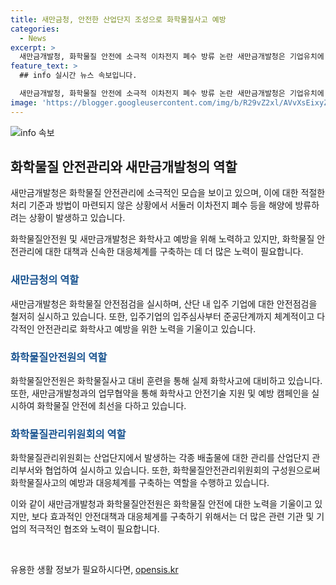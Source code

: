 ```yaml
---
title: 새만금청, 안전한 산업단지 조성으로 화학물질사고 예방
categories:
  - News
excerpt: >
  새만금개발청, 화학물질 안전에 소극적 이차전지 폐수 방류 논란 새만금개발청은 기업유치에 주력하면서 화학물질 안전에 소극적이라는 지적이 제기됐다. 고염도 폐수와 중금속을 포함한 폐수 처리 기준 미비로 이차전지 폐수가 외해로 방류되는 등 안전 문제가 부각되고 있다. 새만금개발청은 화학사고 재발 방지를 위해 화학물질안전 관리에 주력하고 있지만, 실질적인 안전대책이 필요하다는 지적이다. 현재 안전점검, 화학물질 운영 관리 계획 입주심사 등을 실시하고 있으며, 민간 및 공공기관과의 협력을 통해 화학물질 사고 대비 훈련을 실시하고 있다.하지만 이에도 불구하고 폐수 처리 기준과 방법이 마련되지 않은 상황에서 이차전지 폐수 등의 안전문제가 지속적으로 발생하고 있다. 이에 대한 적절한 대책 마련이 필요한 상황이다.
feature_text: >
  ## info 실시간 뉴스 속보입니다.

  새만금개발청, 화학물질 안전에 소극적 이차전지 폐수 방류 논란 새만금개발청은 기업유치에 주력하면서 화학물질 안전에 소극적이라는 지적이 제기됐다. 고염도 폐수와 중금속을 포함한 폐수 처리 기준 미비로 이차전지 폐수가 외해로 방류되는 등 안전 문제가 부각되고 있다. 새만금개발청은 화학사고 재발 방지를 위해 화학물질안전 관리에 주력하고 있지만, 실질적인 안전대책이 필요하다는 지적이다. 현재 안전점검, 화학물질 운영 관리 계획 입주심사 등을 실시하고 있으며, 민간 및 공공기관과의 협력을 통해 화학물질 사고 대비 훈련을 실시하고 있다.하지만 이에도 불구하고 폐수 처리 기준과 방법이 마련되지 않은 상황에서 이차전지 폐수 등의 안전문제가 지속적으로 발생하고 있다. 이에 대한 적절한 대책 마련이 필요한 상황이다.
image: 'https://blogger.googleusercontent.com/img/b/R29vZ2xl/AVvXsEixyZcFfHzMRdzZMjFBmAUKJYCLCGyLL1o632UiGVXcaFdKo_bkvkuCioo0uUKlGfBVcT3P84aROyZIXSBEx3Aw5nCQ3pTgDom1WDC4m8eifvWiAmWEEVb4x6G_l8C0QH225ldMjyaFvpxGEBGNO37VmDTDMHGhJPq73UglMfDca1-0aw/s1600/blogspot.png'
---
```


<p><img src="https://blogger.googleusercontent.com/img/b/R29vZ2xl/AVvXsEixyZcFfHzMRdzZMjFBmAUKJYCLCGyLL1o632UiGVXcaFdKo_bkvkuCioo0uUKlGfBVcT3P84aROyZIXSBEx3Aw5nCQ3pTgDom1WDC4m8eifvWiAmWEEVb4x6G_l8C0QH225ldMjyaFvpxGEBGNO37VmDTDMHGhJPq73UglMfDca1-0aw/s1600/blogspot.png" alt="info 속보" /></p>

<h2 data-ke-size="size26">화학물질 안전관리와 새만금개발청의 역할</h2>

<p>새만금개발청은 화학물질 안전관리에 소극적인 모습을 보이고 있으며, 이에 대한 적절한 처리 기준과 방법이 마련되지 않은 상황에서 서둘러 이차전지 폐수 등을 해양에 방류하려는 상황이 발생하고 있습니다.</p>

<p data-ke-size="size16">화학물질안전원 및 새만금개발청은 화학사고 예방을 위해 노력하고 있지만, 화학물질 안전관리에 대한 대책과 신속한 대응체계를 구축하는 데 더 많은 노력이 필요합니다.</p>

<h3><b><span style="color: #1a5490;">새만금청의 역할</span></b></h3>

<p>새만금개발청은 화학물질 안전점검을 실시하며, 산단 내 입주 기업에 대한 안전점검을 철저히 실시하고 있습니다. 또한, 입주기업의 입주심사부터 준공단계까지 체계적이고 다각적인 안전관리로 화학사고 예방을 위한 노력을 기울이고 있습니다.</p>

<h3><b><span style="color: #1a5490;">화학물질안전원의 역할</span></b></h3>

<p>화학물질안전원은 화학물질사고 대비 훈련을 통해 실제 화학사고에 대비하고 있습니다. 또한, 새만금개발청과의 업무협약을 통해 화학사고 안전기술 지원 및 예방 캠페인을 실시하여 화학물질 안전에 최선을 다하고 있습니다.</p>

<h3><b><span style="color: #1a5490;">화학물질관리위원회의 역할</span></b></h3>

<p>화학물질관리위원회는 산업단지에서 발생하는 각종 배출물에 대한 관리를 산업단지 관리부서와 협업하여 실시하고 있습니다. 또한, 화학물질안전관리위원회의 구성원으로써 화학물질사고의 예방과 대응체계를 구축하는 역할을 수행하고 있습니다.</p>

<p>이와 같이 새만금개발청과 화학물질안전원은 화학물질 안전에 대한 노력을 기울이고 있지만, 보다 효과적인 안전대책과 대응체계를 구축하기 위해서는 더 많은 관련 기관 및 기업의 적극적인 협조와 노력이 필요합니다. <p data-ke-size="size16">&nbsp;</p></p>
유용한 생활 정보가 필요하시다면, <a href="https://opensis.kr" rel="dofollow">opensis.kr</a>


